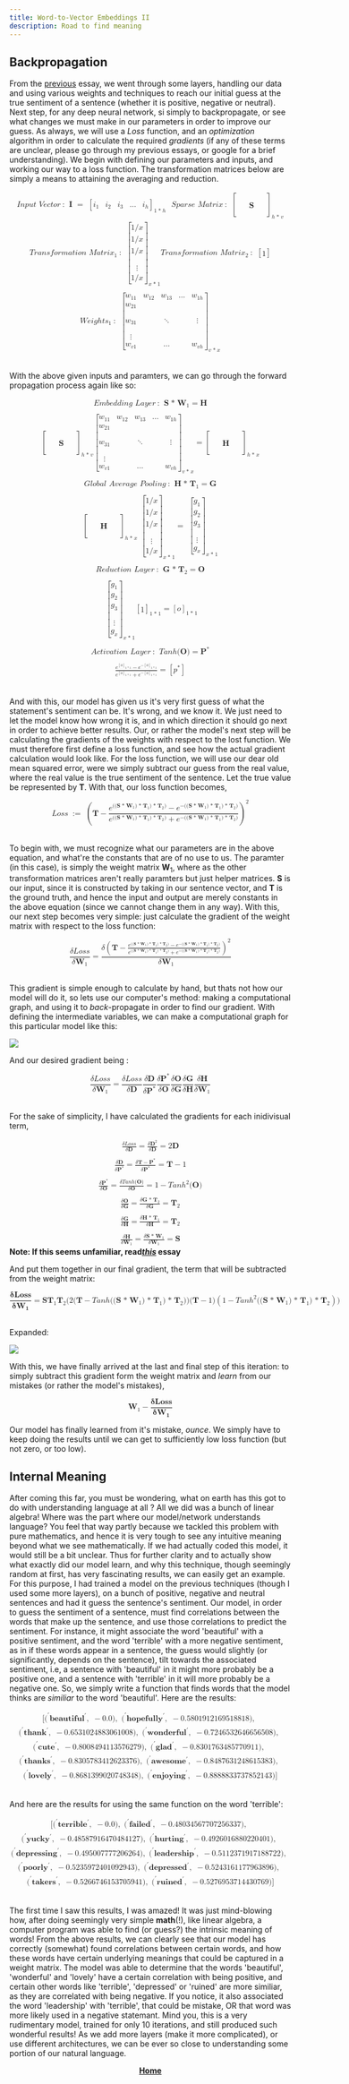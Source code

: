 ```yaml
---
title: Word-to-Vector Embeddings II
description: Road to find meaning
---
```


## Backpropagation

From the <a href="/blog/wtov/">previous</a> essay, we went through some layers, handling our data and using various weights and techniques to reach our initial guess at the true sentiment of a sentence (whether it is positive, negative or neutral). Next step, for any deep neural network, si simply to backpropagate, or see what changes we must make in our parameters in order to improve our guess. As always, we will use a *Loss* function, and an *optimization* algorithm in order to calculate the required *gradients* (if any of these terms are unclear, please go through my previous essays, or google for a brief understanding). We begin with defining our parameters and inputs, and working our way to a loss function. The transformation matrices below are simply a means to attaining the averaging and reduction. 

<math display="block" class="tml-display" style="display:block math;"><mtable columnalign="left"><mtr><mtd class="tml-left" style="padding:0.5ex 0em 0.5ex 0em;"><mrow><mi>I</mi><mi>n</mi><mi>p</mi><mi>u</mi><mi>t</mi><mtext> </mtext><mi>V</mi><mi>e</mi><mi>c</mi><mi>t</mi><mi>o</mi><mi>r</mi><mo lspace="0.2222em" rspace="0.2222em">:</mo><mtext> </mtext><mi>𝐈</mi><mtext> </mtext><mo>=</mo><mtext> </mtext><msub><mrow><mo fence="true" form="prefix">[</mo><mtable columnalign="center center center center center"><mtr><mtd style="padding-left:0em;"><msub><mi>i</mi><mn>1</mn></msub></mtd><mtd><msub><mi>i</mi><mn>2</mn></msub></mtd><mtd><msub><mi>i</mi><mn>3</mn></msub></mtd><mtd><mo lspace="0em" rspace="0em">…</mo></mtd><mtd style="padding-right:0em;"><msub><mi>i</mi><mi>h</mi></msub></mtd></mtr></mtable><mo fence="true" form="postfix">]</mo></mrow><mrow><mn>1</mn><mo>* </mo><mi>h</mi></mrow></msub><mtext> </mtext><mtext> </mtext><mi>S</mi><mi>p</mi><mi>a</mi><mi>r</mi><mi>s</mi><mi>e</mi><mtext> </mtext><mi>M</mi><mi>a</mi><mi>t</mi><mi>r</mi><mi>i</mi><mi>x</mi><mo lspace="0.2222em" rspace="0.2222em">:</mo><mtext> </mtext><msub><mrow><mo fence="true" form="prefix">[</mo><mtable columnalign="center center center center center"><mtr><mtd style="padding-left:0em;"><mrow></mrow></mtd><mtd><mrow></mrow></mtd><mtd><mrow></mrow></mtd><mtd><mrow></mrow></mtd><mtd style="padding-right:0em;"><mrow></mrow></mtd></mtr><mtr><mtd style="padding-left:0em;"><mrow></mrow></mtd><mtd><mrow></mrow></mtd><mtd><mrow></mrow></mtd><mtd><mrow></mrow></mtd><mtd style="padding-right:0em;"><mrow></mrow></mtd></mtr><mtr><mtd style="padding-left:0em;"><mrow></mrow></mtd><mtd><mrow></mrow></mtd><mtd><mi>𝐒</mi></mtd><mtd><mrow></mrow></mtd><mtd style="padding-right:0em;"><mrow></mrow></mtd></mtr><mtr><mtd style="padding-left:0em;"><mrow></mrow></mtd><mtd><mrow></mrow></mtd><mtd><mrow></mrow></mtd><mtd><mrow></mrow></mtd><mtd style="padding-right:0em;"><mrow></mrow></mtd></mtr><mtr><mtd style="padding-left:0em;"><mrow></mrow></mtd><mtd><mrow></mrow></mtd><mtd><mrow></mrow></mtd><mtd><mrow></mrow></mtd><mtd style="padding-right:0em;"><mrow></mrow></mtd></mtr></mtable><mo fence="true" form="postfix">]</mo></mrow><mrow><mi>h</mi><mo>* </mo><mi>v</mi></mrow></msub></mrow></mtd></mtr><mtr><mtd class="tml-left" style="padding:0.5ex 0em 0.5ex 0em;"><mrow><mi>T</mi><mi>r</mi><mi>a</mi><mi>n</mi><mi>s</mi><mi>f</mi><mi>o</mi><mi>r</mi><mi>m</mi><mi>a</mi><mi>t</mi><mi>i</mi><mi>o</mi><mi>n</mi><mtext> </mtext><mi>M</mi><mi>a</mi><mi>t</mi><mi>r</mi><mi>i</mi><msub><mi>x</mi><mn>1</mn></msub><mo lspace="0.2222em" rspace="0.2222em">:</mo><mtext> </mtext><msub><mrow><mo fence="true" form="prefix">[</mo><mtable columnalign="center"><mtr><mtd style="padding-left:0em;padding-right:0em;"><mrow><mn>1</mn><mo lspace="0em" rspace="0em">⁄</mo><mi>x</mi></mrow></mtd></mtr><mtr><mtd style="padding-left:0em;padding-right:0em;"><mrow><mn>1</mn><mo lspace="0em" rspace="0em">⁄</mo><mi>x</mi></mrow></mtd></mtr><mtr><mtd style="padding-left:0em;padding-right:0em;"><mrow><mn>1</mn><mo lspace="0em" rspace="0em">⁄</mo><mi>x</mi></mrow></mtd></mtr><mtr><mtd style="padding-left:0em;padding-right:0em;"><mrow><mi>⋮</mi><mspace width="0pt" height="14.944pt"></mspace></mrow></mtd></mtr><mtr><mtd style="padding-left:0em;padding-right:0em;"><mrow><mn>1</mn><mo lspace="0em" rspace="0em">⁄</mo><mi>x</mi></mrow></mtd></mtr></mtable><mo fence="true" form="postfix">]</mo></mrow><mrow><mi>x</mi><mo>* </mo><mn>1</mn></mrow></msub><mi>T</mi><mi>r</mi><mi>a</mi><mi>n</mi><mi>s</mi><mi>f</mi><mi>o</mi><mi>r</mi><mi>m</mi><mi>a</mi><mi>t</mi><mi>i</mi><mi>o</mi><mi>n</mi><mtext> </mtext><mi>M</mi><mi>a</mi><mi>t</mi><mi>r</mi><mi>i</mi><msub><mi>x</mi><mn>2</mn></msub><mo lspace="0.2222em" rspace="0.2222em">:</mo><mtext> </mtext><mrow><mo fence="true" form="prefix">[</mo><mtable columnalign="center"><mtr><mtd style="padding-left:0em;padding-right:0em;"><mn>1</mn></mtd></mtr></mtable><mo fence="true" form="postfix">]</mo></mrow></mrow></mtd></mtr><mtr><mtd class="tml-left" style="padding:0.5ex 0em 0.5ex 0em;"><mrow></mrow></mtd></mtr><mtr><mtd class="tml-left" style="padding:0.5ex 0em 0.5ex 0em;"><mrow><mi>W</mi><mi>e</mi><mi>i</mi><mi>g</mi><mi>h</mi><mi>t</mi><msub><mi>s</mi><mn>1</mn></msub><mo lspace="0.2222em" rspace="0.2222em">:</mo><mtext> </mtext><msub><mrow><mo fence="true" form="prefix">[</mo><mtable columnalign="center center center center center"><mtr><mtd style="padding-left:0em;"><msub><mi>w</mi><mn>11</mn></msub></mtd><mtd><msub><mi>w</mi><mn>12</mn></msub></mtd><mtd><msub><mi>w</mi><mn>13</mn></msub></mtd><mtd><mo lspace="0em" rspace="0em">…</mo></mtd><mtd style="padding-right:0em;"><msub><mi>w</mi><mrow><mn>1</mn><mi>h</mi></mrow></msub></mtd></mtr><mtr><mtd style="padding-left:0em;"><msub><mi>w</mi><mn>21</mn></msub></mtd><mtd><mrow></mrow></mtd><mtd><mrow></mrow></mtd><mtd><mrow></mrow></mtd><mtd style="padding-right:0em;"><mrow></mrow></mtd></mtr><mtr><mtd style="padding-left:0em;"><msub><mi>w</mi><mn>31</mn></msub></mtd><mtd><mrow></mrow></mtd><mtd><mo lspace="0em" rspace="0em">⋱</mo></mtd><mtd><mrow></mrow></mtd><mtd style="padding-right:0em;"><mrow><mi>⋮</mi><mspace width="0pt" height="14.944pt"></mspace></mrow></mtd></mtr><mtr><mtd style="padding-left:0em;"><mrow><mi>⋮</mi><mspace width="0pt" height="14.944pt"></mspace></mrow></mtd><mtd><mrow></mrow></mtd><mtd><mrow></mrow></mtd><mtd><mrow></mrow></mtd><mtd style="padding-right:0em;"><mrow></mrow></mtd></mtr><mtr><mtd style="padding-left:0em;"><msub><mi>w</mi><mrow><mi>v</mi><mn>1</mn></mrow></msub></mtd><mtd><mrow></mrow></mtd><mtd><mo lspace="0em" rspace="0em">…</mo></mtd><mtd><mrow></mrow></mtd><mtd style="padding-right:0em;"><msub><mi>w</mi><mrow><mi>v</mi><mi>h</mi></mrow></msub></mtd></mtr></mtable><mo fence="true" form="postfix">]</mo></mrow><mrow><mi>v</mi><mo>* </mo><mi>x</mi></mrow></msub></mrow></mtd></mtr></mtable></math><br>

With the above given inputs and paramters, we can go through the forward propagation process again like so:

<math display="block" class="tml-display" style="display:block math;"><mtable columnalign="left"><mtr><mtd class="tml-left" style="padding:0.5ex 0em 0.5ex 0em;"><mrow><mi>E</mi><mi>m</mi><mi>b</mi><mi>e</mi><mi>d</mi><mi>d</mi><mi>i</mi><mi>n</mi><mi>g</mi><mtext> </mtext><mi>L</mi><mi>a</mi><mi>y</mi><mi>e</mi><mi>r</mi><mo lspace="0.2222em" rspace="0.2222em">:</mo><mtext> </mtext><mi>𝐒</mi><mo>* </mo><msub><mi>𝐖</mi><mn>1</mn></msub><mo>=</mo><mi>𝐇</mi></mrow></mtd></mtr><mtr><mtd class="tml-left" style="padding:0.5ex 0em 0.5ex 0em;"><mrow></mrow></mtd></mtr><mtr><mtd class="tml-left" style="padding:0.5ex 0em 0.5ex 0em;"><mrow><msub><mrow><mo fence="true" form="prefix">[</mo><mtable columnalign="center center center center center"><mtr><mtd style="padding-left:0em;"><mrow></mrow></mtd><mtd><mrow></mrow></mtd><mtd><mrow></mrow></mtd><mtd><mrow></mrow></mtd><mtd style="padding-right:0em;"><mrow></mrow></mtd></mtr><mtr><mtd style="padding-left:0em;"><mrow></mrow></mtd><mtd><mrow></mrow></mtd><mtd><mrow></mrow></mtd><mtd><mrow></mrow></mtd><mtd style="padding-right:0em;"><mrow></mrow></mtd></mtr><mtr><mtd style="padding-left:0em;"><mrow></mrow></mtd><mtd><mrow></mrow></mtd><mtd><mi>𝐒</mi></mtd><mtd><mrow></mrow></mtd><mtd style="padding-right:0em;"><mrow></mrow></mtd></mtr><mtr><mtd style="padding-left:0em;"><mrow></mrow></mtd><mtd><mrow></mrow></mtd><mtd><mrow></mrow></mtd><mtd><mrow></mrow></mtd><mtd style="padding-right:0em;"><mrow></mrow></mtd></mtr><mtr><mtd style="padding-left:0em;"><mrow></mrow></mtd><mtd><mrow></mrow></mtd><mtd><mrow></mrow></mtd><mtd><mrow></mrow></mtd><mtd style="padding-right:0em;"><mrow></mrow></mtd></mtr></mtable><mo fence="true" form="postfix">]</mo></mrow><mrow><mi>h</mi><mo>* </mo><mi>v</mi></mrow></msub><msub><mrow><mo fence="true" form="prefix">[</mo><mtable columnalign="center center center center center"><mtr><mtd style="padding-left:0em;"><msub><mi>w</mi><mn>11</mn></msub></mtd><mtd><msub><mi>w</mi><mn>12</mn></msub></mtd><mtd><msub><mi>w</mi><mn>13</mn></msub></mtd><mtd><mo lspace="0em" rspace="0em">…</mo></mtd><mtd style="padding-right:0em;"><msub><mi>w</mi><mrow><mn>1</mn><mi>h</mi></mrow></msub></mtd></mtr><mtr><mtd style="padding-left:0em;"><msub><mi>w</mi><mn>21</mn></msub></mtd><mtd><mrow></mrow></mtd><mtd><mrow></mrow></mtd><mtd><mrow></mrow></mtd><mtd style="padding-right:0em;"><mrow></mrow></mtd></mtr><mtr><mtd style="padding-left:0em;"><msub><mi>w</mi><mn>31</mn></msub></mtd><mtd><mrow></mrow></mtd><mtd><mo lspace="0em" rspace="0em">⋱</mo></mtd><mtd><mrow></mrow></mtd><mtd style="padding-right:0em;"><mrow><mi>⋮</mi><mspace width="0pt" height="14.944pt"></mspace></mrow></mtd></mtr><mtr><mtd style="padding-left:0em;"><mrow><mi>⋮</mi><mspace width="0pt" height="14.944pt"></mspace></mrow></mtd><mtd><mrow></mrow></mtd><mtd><mrow></mrow></mtd><mtd><mrow></mrow></mtd><mtd style="padding-right:0em;"><mrow></mrow></mtd></mtr><mtr><mtd style="padding-left:0em;"><msub><mi>w</mi><mrow><mi>v</mi><mn>1</mn></mrow></msub></mtd><mtd><mrow></mrow></mtd><mtd><mo lspace="0em" rspace="0em">…</mo></mtd><mtd><mrow></mrow></mtd><mtd style="padding-right:0em;"><msub><mi>w</mi><mrow><mi>v</mi><mi>h</mi></mrow></msub></mtd></mtr></mtable><mo fence="true" form="postfix">]</mo></mrow><mrow><mi>v</mi><mo>* </mo><mi>x</mi></mrow></msub><mo>=</mo><msub><mrow><mo fence="true" form="prefix">[</mo><mtable columnalign="center center center center center"><mtr><mtd style="padding-left:0em;"><mrow></mrow></mtd><mtd><mrow></mrow></mtd><mtd><mrow></mrow></mtd><mtd><mrow></mrow></mtd><mtd style="padding-right:0em;"><mrow></mrow></mtd></mtr><mtr><mtd style="padding-left:0em;"><mrow></mrow></mtd><mtd><mrow></mrow></mtd><mtd><mrow></mrow></mtd><mtd><mrow></mrow></mtd><mtd style="padding-right:0em;"><mrow></mrow></mtd></mtr><mtr><mtd style="padding-left:0em;"><mrow></mrow></mtd><mtd><mrow></mrow></mtd><mtd><mi>𝐇</mi></mtd><mtd><mrow></mrow></mtd><mtd style="padding-right:0em;"><mrow></mrow></mtd></mtr><mtr><mtd style="padding-left:0em;"><mrow></mrow></mtd><mtd><mrow></mrow></mtd><mtd><mrow></mrow></mtd><mtd><mrow></mrow></mtd><mtd style="padding-right:0em;"><mrow></mrow></mtd></mtr><mtr><mtd style="padding-left:0em;"><mrow></mrow></mtd><mtd><mrow></mrow></mtd><mtd><mrow></mrow></mtd><mtd><mrow></mrow></mtd><mtd style="padding-right:0em;"><mrow></mrow></mtd></mtr></mtable><mo fence="true" form="postfix">]</mo></mrow><mrow><mi>h</mi><mo>* </mo><mi>x</mi></mrow></msub></mrow></mtd></mtr><mtr><mtd class="tml-left" style="padding:0.5ex 0em 0.5ex 0em;"><mrow></mrow></mtd></mtr><mtr><mtd class="tml-left" style="padding:0.5ex 0em 0.5ex 0em;"><mrow><mi>G</mi><mi>l</mi><mi>o</mi><mi>b</mi><mi>a</mi><mi>l</mi><mtext> </mtext><mi>A</mi><mi>v</mi><mi>e</mi><mi>r</mi><mi>a</mi><mi>g</mi><mi>e</mi><mtext> </mtext><mi>P</mi><mi>o</mi><mi>o</mi><mi>l</mi><mi>i</mi><mi>n</mi><mi>g</mi><mo lspace="0.2222em" rspace="0.2222em">:</mo><mtext> </mtext><mi>𝐇</mi><mo>* </mo><msub><mi>𝐓</mi><mn>1</mn></msub><mo>=</mo><mi>𝐆</mi></mrow></mtd></mtr><mtr><mtd class="tml-left" style="padding:0.5ex 0em 0.5ex 0em;"><mrow></mrow></mtd></mtr><mtr><mtd class="tml-left" style="padding:0.5ex 0em 0.5ex 0em;"><mrow><msub><mrow><mo fence="true" form="prefix">[</mo><mtable columnalign="center center center center center"><mtr><mtd style="padding-left:0em;"><mrow></mrow></mtd><mtd><mrow></mrow></mtd><mtd><mrow></mrow></mtd><mtd><mrow></mrow></mtd><mtd style="padding-right:0em;"><mrow></mrow></mtd></mtr><mtr><mtd style="padding-left:0em;"><mrow></mrow></mtd><mtd><mrow></mrow></mtd><mtd><mrow></mrow></mtd><mtd><mrow></mrow></mtd><mtd style="padding-right:0em;"><mrow></mrow></mtd></mtr><mtr><mtd style="padding-left:0em;"><mrow></mrow></mtd><mtd><mrow></mrow></mtd><mtd><mi>𝐇</mi></mtd><mtd><mrow></mrow></mtd><mtd style="padding-right:0em;"><mrow></mrow></mtd></mtr><mtr><mtd style="padding-left:0em;"><mrow></mrow></mtd><mtd><mrow></mrow></mtd><mtd><mrow></mrow></mtd><mtd><mrow></mrow></mtd><mtd style="padding-right:0em;"><mrow></mrow></mtd></mtr><mtr><mtd style="padding-left:0em;"><mrow></mrow></mtd><mtd><mrow></mrow></mtd><mtd><mrow></mrow></mtd><mtd><mrow></mrow></mtd><mtd style="padding-right:0em;"><mrow></mrow></mtd></mtr></mtable><mo fence="true" form="postfix">]</mo></mrow><mrow><mi>h</mi><mo>* </mo><mi>x</mi></mrow></msub><mtext> </mtext><msub><mrow><mo fence="true" form="prefix">[</mo><mtable columnalign="center"><mtr><mtd style="padding-left:0em;padding-right:0em;"><mrow><mn>1</mn><mo lspace="0em" rspace="0em">⁄</mo><mi>x</mi></mrow></mtd></mtr><mtr><mtd style="padding-left:0em;padding-right:0em;"><mrow><mn>1</mn><mo lspace="0em" rspace="0em">⁄</mo><mi>x</mi></mrow></mtd></mtr><mtr><mtd style="padding-left:0em;padding-right:0em;"><mrow><mn>1</mn><mo lspace="0em" rspace="0em">⁄</mo><mi>x</mi></mrow></mtd></mtr><mtr><mtd style="padding-left:0em;padding-right:0em;"><mrow><mi>⋮</mi><mspace width="0pt" height="14.944pt"></mspace></mrow></mtd></mtr><mtr><mtd style="padding-left:0em;padding-right:0em;"><mrow><mn>1</mn><mo lspace="0em" rspace="0em">⁄</mo><mi>x</mi></mrow></mtd></mtr></mtable><mo fence="true" form="postfix">]</mo></mrow><mrow><mi>x</mi><mo>* </mo><mn>1</mn></mrow></msub><mo>=</mo><mtext> </mtext><msub><mrow><mo fence="true" form="prefix">[</mo><mtable columnalign="center"><mtr><mtd style="padding-left:0em;padding-right:0em;"><msub><mi>g</mi><mn>1</mn></msub></mtd></mtr><mtr><mtd style="padding-left:0em;padding-right:0em;"><msub><mi>g</mi><mn>2</mn></msub></mtd></mtr><mtr><mtd style="padding-left:0em;padding-right:0em;"><msub><mi>g</mi><mn>3</mn></msub></mtd></mtr><mtr><mtd style="padding-left:0em;padding-right:0em;"><mrow><mi>⋮</mi><mspace width="0pt" height="14.944pt"></mspace></mrow></mtd></mtr><mtr><mtd style="padding-left:0em;padding-right:0em;"><msub><mi>g</mi><mi>x</mi></msub></mtd></mtr></mtable><mo fence="true" form="postfix">]</mo></mrow><mrow><mi>x</mi><mo>* </mo><mn>1</mn></mrow></msub></mrow></mtd></mtr><mtr><mtd class="tml-left" style="padding:0.5ex 0em 0.5ex 0em;"><mrow></mrow></mtd></mtr><mtr><mtd class="tml-left" style="padding:0.5ex 0em 0.5ex 0em;"><mrow><mi>R</mi><mi>e</mi><mi>d</mi><mi>u</mi><mi>c</mi><mi>t</mi><mi>i</mi><mi>o</mi><mi>n</mi><mtext> </mtext><mi>L</mi><mi>a</mi><mi>y</mi><mi>e</mi><mi>r</mi><mo lspace="0.2222em" rspace="0.2222em">:</mo><mtext> </mtext><mi>𝐆</mi><mo>* </mo><msub><mi>𝐓</mi><mn>2</mn></msub><mo>=</mo><mi>𝐎</mi></mrow></mtd></mtr><mtr><mtd class="tml-left" style="padding:0.5ex 0em 0.5ex 0em;"><mrow></mrow></mtd></mtr><mtr><mtd class="tml-left" style="padding:0.5ex 0em 0.5ex 0em;"><mrow><mtext> </mtext><msub><mrow><mo fence="true" form="prefix">[</mo><mtable columnalign="center"><mtr><mtd style="padding-left:0em;padding-right:0em;"><msub><mi>g</mi><mn>1</mn></msub></mtd></mtr><mtr><mtd style="padding-left:0em;padding-right:0em;"><msub><mi>g</mi><mn>2</mn></msub></mtd></mtr><mtr><mtd style="padding-left:0em;padding-right:0em;"><msub><mi>g</mi><mn>3</mn></msub></mtd></mtr><mtr><mtd style="padding-left:0em;padding-right:0em;"><mrow><mi>⋮</mi><mspace width="0pt" height="14.944pt"></mspace></mrow></mtd></mtr><mtr><mtd style="padding-left:0em;padding-right:0em;"><msub><mi>g</mi><mi>x</mi></msub></mtd></mtr></mtable><mo fence="true" form="postfix">]</mo></mrow><mrow><mi>x</mi><mo>* </mo><mn>1</mn></mrow></msub><msub><mrow><mo fence="true" form="prefix">[</mo><mtable columnalign="center"><mtr><mtd style="padding-left:0em;padding-right:0em;"><mn>1</mn></mtd></mtr></mtable><mo fence="true" form="postfix">]</mo></mrow><mrow><mn>1</mn><mo>* </mo><mn>1</mn></mrow></msub><mo>=</mo><msub><mrow><mo fence="true" form="prefix">[</mo><mtable columnalign="center"><mtr><mtd style="padding-left:0em;padding-right:0em;"><mi>o</mi></mtd></mtr></mtable><mo fence="true" form="postfix">]</mo></mrow><mrow><mn>1</mn><mo>* </mo><mn>1</mn></mrow></msub></mrow></mtd></mtr><mtr><mtd class="tml-left" style="padding:0.5ex 0em 0.5ex 0em;"><mrow></mrow></mtd></mtr><mtr><mtd class="tml-left" style="padding:0.5ex 0em 0.5ex 0em;"><mrow><mi>A</mi><mi>c</mi><mi>t</mi><mi>i</mi><mi>v</mi><mi>a</mi><mi>t</mi><mi>i</mi><mi>o</mi><mi>n</mi><mtext> </mtext><mi>L</mi><mi>a</mi><mi>y</mi><mi>e</mi><mi>r</mi><mo lspace="0.2222em" rspace="0.2222em">:</mo><mtext> </mtext><mi>T</mi><mi>a</mi><mi>n</mi><mi>h</mi><mo form="prefix" stretchy="false">(</mo><mi>𝐎</mi><mo form="postfix" stretchy="false">)</mo><mo>=</mo><msup><mi>𝐏</mi><mo lspace="0em" rspace="0em">* </mo></msup></mrow></mtd></mtr><mtr><mtd class="tml-left" style="padding:0.5ex 0em 0.5ex 0em;"><mrow></mrow></mtd></mtr><mtr><mtd class="tml-left" style="padding:0.5ex 0em 0.5ex 0em;"><mrow><mfrac><mrow><msup><mi>e</mi><msub><mrow><mo fence="true" form="prefix">[</mo><mtable columnalign="center"><mtr><mtd style="padding-left:0em;padding-right:0em;"><mi>o</mi></mtd></mtr></mtable><mo fence="true" form="postfix">]</mo></mrow><mrow><mn>1</mn><mo>* </mo><mn>1</mn></mrow></msub></msup><mo>−</mo><msup><mi>e</mi><mrow><mo>−</mo><msub><mrow><mo fence="true" form="prefix">[</mo><mtable columnalign="center"><mtr><mtd style="padding-left:0em;padding-right:0em;"><mi>o</mi></mtd></mtr></mtable><mo fence="true" form="postfix">]</mo></mrow><mrow><mn>1</mn><mo>* </mo><mn>1</mn></mrow></msub></mrow></msup></mrow><mrow><msup><mi>e</mi><msub><mrow><mo fence="true" form="prefix">[</mo><mtable columnalign="center"><mtr><mtd style="padding-left:0em;padding-right:0em;"><mi>o</mi></mtd></mtr></mtable><mo fence="true" form="postfix">]</mo></mrow><mrow><mn>1</mn><mo>* </mo><mn>1</mn></mrow></msub></msup><mo>+</mo><msup><mi>e</mi><mrow><mo>−</mo><msub><mrow><mo fence="true" form="prefix">[</mo><mtable columnalign="center"><mtr><mtd style="padding-left:0em;padding-right:0em;"><mi>o</mi></mtd></mtr></mtable><mo fence="true" form="postfix">]</mo></mrow><mrow><mn>1</mn><mo>* </mo><mn>1</mn></mrow></msub></mrow></msup></mrow></mfrac><mo>=</mo><mrow><mo fence="true" form="prefix">[</mo><msup><mi>p</mi><mo lspace="0em" rspace="0em">* </mo></msup><mo fence="true" form="postfix">]</mo></mrow></mrow></mtd></mtr></mtable></math><br>

And with this, our model has given us it's very first guess of what the statement's sentiment can be. It's wrong, and we know it. We just need to let the model know how wrong it is, and in which direction it should go next in order to achieve better results.
Our, or rather the model's next step will be calculating the gradients of the weights with respect to the lost function. We must therefore first define a loss function, and see how the actual gradient calculation would look like. 
For the loss function, we will use our dear old mean squared error, were we simply subtract our guess from the real value, where the real value is the true sentiment of the sentence. Let the true value be represented by **T**. With that, our loss function becomes, 

<math display="block" class="tml-display" style="display:block math;"><mrow><mi>L</mi><mi>o</mi><mi>s</mi><mi>s</mi><mtext> </mtext><mo lspace="0.2222em" rspace="0em">:</mo><mo lspace="0em">=</mo><mtext> </mtext><msup><mrow><mo fence="true" form="prefix">(</mo><mi>𝐓</mi><mo>−</mo><mfrac><mrow><msup><mi>e</mi><mrow><mo form="prefix" stretchy="false">(</mo><mo form="prefix" stretchy="false">(</mo><mi>𝐒</mi><mo>* </mo><msub><mi>𝐖</mi><mn>1</mn></msub><mo form="postfix" stretchy="false">)</mo><mo>* </mo><msub><mi>𝐓</mi><mn>1</mn></msub><mo form="postfix" stretchy="false">)</mo><mo>* </mo><msub><mi>𝐓</mi><mn>2</mn></msub><mo form="postfix" stretchy="false">)</mo></mrow></msup><mo>−</mo><msup><mi>e</mi><mrow><mo>−</mo><mo form="prefix" stretchy="false">(</mo><mo form="prefix" stretchy="false">(</mo><mi>𝐒</mi><mo>* </mo><msub><mi>𝐖</mi><mn>1</mn></msub><mo form="postfix" stretchy="false">)</mo><mo>* </mo><msub><mi>𝐓</mi><mn>1</mn></msub><mo form="postfix" stretchy="false">)</mo><mo>* </mo><msub><mi>𝐓</mi><mn>2</mn></msub><mo form="postfix" stretchy="false">)</mo></mrow></msup></mrow><mrow><msup><mi>e</mi><mrow><mo form="prefix" stretchy="false">(</mo><mo form="prefix" stretchy="false">(</mo><mi>𝐒</mi><mo>* </mo><msub><mi>𝐖</mi><mn>1</mn></msub><mo form="postfix" stretchy="false">)</mo><mo>* </mo><msub><mi>𝐓</mi><mn>1</mn></msub><mo form="postfix" stretchy="false">)</mo><mo>* </mo><msub><mi>𝐓</mi><mn>2</mn></msub><mo form="postfix" stretchy="false">)</mo></mrow></msup><mo>+</mo><msup><mi>e</mi><mrow><mo>−</mo><mo form="prefix" stretchy="false">(</mo><mo form="prefix" stretchy="false">(</mo><mi>𝐒</mi><mo>* </mo><msub><mi>𝐖</mi><mn>1</mn></msub><mo form="postfix" stretchy="false">)</mo><mo>* </mo><msub><mi>𝐓</mi><mn>1</mn></msub><mo form="postfix" stretchy="false">)</mo><mo>* </mo><msub><mi>𝐓</mi><mn>2</mn></msub><mo form="postfix" stretchy="false">)</mo></mrow></msup></mrow></mfrac><mo fence="true" form="postfix">)</mo></mrow><mn>2</mn></msup></mrow></math><br>

To begin with, we must recognize what our parameters are in the above equation, and what're the constants that are of no use to us. The paramter (in this case), is simply the weight matrix **W**<sub>1</sub>, where as the other transformation matrices aren't really paramters but just helper matrices. **S** is our input, since it is constructed by taking in our sentence vector, and **T** is the ground truth, and hence the input and output are merely constants in the above equation (since we cannot change them in any way). With this, our next step becomes very simple: just calculate the gradient of the weight matrix with respect to the loss function: 

<math display="block" class="tml-display" style="display:block math;"><mrow><mfrac><mrow><mi>δ</mi><mi>L</mi><mi>o</mi><mi>s</mi><mi>s</mi></mrow><mrow><mi>δ</mi><msub><mi>𝐖</mi><mn>1</mn></msub></mrow></mfrac><mo>=</mo><mfrac><mrow><mi>δ</mi><msup><mrow><mo fence="true" form="prefix">(</mo><mi>𝐓</mi><mo>−</mo><mfrac><mrow><msup><mi>e</mi><mrow><mo form="prefix" stretchy="false">(</mo><mo form="prefix" stretchy="false">(</mo><mi>𝐒</mi><mo>* </mo><msub><mi>𝐖</mi><mn>1</mn></msub><mo form="postfix" stretchy="false">)</mo><mo>* </mo><msub><mi>𝐓</mi><mn>1</mn></msub><mo form="postfix" stretchy="false">)</mo><mo>* </mo><msub><mi>𝐓</mi><mn>2</mn></msub><mo form="postfix" stretchy="false">)</mo></mrow></msup><mo>−</mo><msup><mi>e</mi><mrow><mo>−</mo><mo form="prefix" stretchy="false">(</mo><mo form="prefix" stretchy="false">(</mo><mi>𝐒</mi><mo>* </mo><msub><mi>𝐖</mi><mn>1</mn></msub><mo form="postfix" stretchy="false">)</mo><mo>* </mo><msub><mi>𝐓</mi><mn>1</mn></msub><mo form="postfix" stretchy="false">)</mo><mo>* </mo><msub><mi>𝐓</mi><mn>2</mn></msub><mo form="postfix" stretchy="false">)</mo></mrow></msup></mrow><mrow><msup><mi>e</mi><mrow><mo form="prefix" stretchy="false">(</mo><mo form="prefix" stretchy="false">(</mo><mi>𝐒</mi><mo>* </mo><msub><mi>𝐖</mi><mn>1</mn></msub><mo form="postfix" stretchy="false">)</mo><mo>* </mo><msub><mi>𝐓</mi><mn>1</mn></msub><mo form="postfix" stretchy="false">)</mo><mo>* </mo><msub><mi>𝐓</mi><mn>2</mn></msub><mo form="postfix" stretchy="false">)</mo></mrow></msup><mo>+</mo><msup><mi>e</mi><mrow><mo>−</mo><mo form="prefix" stretchy="false">(</mo><mo form="prefix" stretchy="false">(</mo><mi>𝐒</mi><mo>* </mo><msub><mi>𝐖</mi><mn>1</mn></msub><mo form="postfix" stretchy="false">)</mo><mo>* </mo><msub><mi>𝐓</mi><mn>1</mn></msub><mo form="postfix" stretchy="false">)</mo><mo>* </mo><msub><mi>𝐓</mi><mn>2</mn></msub><mo form="postfix" stretchy="false">)</mo></mrow></msup></mrow></mfrac><mo fence="true" form="postfix">)</mo></mrow><mn>2</mn></msup></mrow><mrow><mi>δ</mi><msub><mi>𝐖</mi><mn>1</mn></msub></mrow></mfrac></mrow></math><br>

This gradient is simple enough to calculate by hand, but thats not how our model will do it, so lets use our computer's method: making a computational graph, and using it to *back*-propagate in order to find our gradient. With defining the intermediate variables, we can make a computational graph for this particular model like this: 

<img src='/media/CGrnn.png'>

And our desired gradient being :

<math display="block" class="tml-display" style="display:block math;"><mrow><mfrac><mrow><mi>δ</mi><mi>L</mi><mi>o</mi><mi>s</mi><mi>s</mi></mrow><mrow><mi>δ</mi><msub><mi>𝐖</mi><mn>1</mn></msub></mrow></mfrac><mo>=</mo><mfrac><mrow><mi>δ</mi><mi>L</mi><mi>o</mi><mi>s</mi><mi>s</mi></mrow><mrow><mi>δ</mi><mi>𝐃</mi></mrow></mfrac><mfrac><mrow><mi>δ</mi><mi>𝐃</mi></mrow><mrow><mi>δ</mi><msup><mi>𝐏</mi><mo lspace="0em" rspace="0em">* </mo></msup></mrow></mfrac><mfrac><mrow><mi>δ</mi><msup><mi>𝐏</mi><mo lspace="0em" rspace="0em">* </mo></msup></mrow><mrow><mi>δ</mi><mi>𝐎</mi></mrow></mfrac><mfrac><mrow><mi>δ</mi><mi>𝐎</mi></mrow><mrow><mi>δ</mi><mi>𝐆</mi></mrow></mfrac><mfrac><mrow><mi>δ</mi><mi>𝐆</mi></mrow><mrow><mi>δ</mi><mi>𝐇</mi></mrow></mfrac><mfrac><mrow><mi>δ</mi><mi>𝐇</mi></mrow><mrow><mi>δ</mi><msub><mi>𝐖</mi><mn>1</mn></msub></mrow></mfrac></mrow></math><br>

For the sake of simplicity, I have calculated the gradients for each inidivisual term, 

<math display="block" class="tml-display" style="display:block math;"><mtable columnalign="left"><mtr><mtd class="tml-left" style="padding:0.5ex 0em 0.5ex 0em;"><mrow><mfrac><mrow><mi>δ</mi><mi>L</mi><mi>o</mi><mi>s</mi><mi>s</mi></mrow><mrow><mi>δ</mi><mi>𝐃</mi></mrow></mfrac><mo>=</mo><mfrac><mrow><mi>δ</mi><msup><mi>𝐃</mi><mn>2</mn></msup></mrow><mrow><mi>δ</mi><mi>𝐃</mi></mrow></mfrac><mo>=</mo><mn>2</mn><mi>𝐃</mi></mrow></mtd></mtr><mtr><mtd class="tml-left" style="padding:0.5ex 0em 0.5ex 0em;"><mrow></mrow></mtd></mtr><mtr><mtd class="tml-left" style="padding:0.5ex 0em 0.5ex 0em;"><mrow><mfrac><mrow><mi>δ</mi><mi>𝐃</mi></mrow><mrow><mi>δ</mi><msup><mi>𝐏</mi><mo lspace="0em" rspace="0em">* </mo></msup></mrow></mfrac><mo>=</mo><mfrac><mrow><mi>δ</mi><mi>𝐓</mi><mo>−</mo><msup><mi>𝐏</mi><mo lspace="0em" rspace="0em">* </mo></msup></mrow><mrow><mi>δ</mi><msup><mi>𝐏</mi><mo lspace="0em" rspace="0em">* </mo></msup></mrow></mfrac><mo>=</mo><mi>𝐓</mi><mo>−</mo><mn>1</mn></mrow></mtd></mtr><mtr><mtd class="tml-left" style="padding:0.5ex 0em 0.5ex 0em;"><mrow></mrow></mtd></mtr><mtr><mtd class="tml-left" style="padding:0.5ex 0em 0.5ex 0em;"><mrow><mfrac><mrow><mi>δ</mi><msup><mi>𝐏</mi><mo lspace="0em" rspace="0em">* </mo></msup></mrow><mrow><mi>δ</mi><mi>𝐎</mi></mrow></mfrac><mo>=</mo><mfrac><mrow><mi>δ</mi><mi>T</mi><mi>a</mi><mi>n</mi><mi>h</mi><mo form="prefix" stretchy="false">(</mo><mi>𝐎</mi><mo form="postfix" stretchy="false">)</mo></mrow><mrow><mi>δ</mi><mi>𝐎</mi></mrow></mfrac><mo>=</mo><mn>1</mn><mo>−</mo><mi>T</mi><mi>a</mi><mi>n</mi><msup><mi>h</mi><mn>2</mn></msup><mo form="prefix" stretchy="false">(</mo><mi>𝐎</mi><mo form="postfix" stretchy="false">)</mo></mrow></mtd></mtr><mtr><mtd class="tml-left" style="padding:0.5ex 0em 0.5ex 0em;"><mrow></mrow></mtd></mtr><mtr><mtd class="tml-left" style="padding:0.5ex 0em 0.5ex 0em;"><mrow><mfrac><mrow><mi>δ</mi><mi>𝐎</mi></mrow><mrow><mi>δ</mi><mi>𝐆</mi></mrow></mfrac><mo>=</mo><mfrac><mrow><mi>δ</mi><mi>𝐆</mi><mo>* </mo><msub><mi>𝐓</mi><mn>2</mn></msub></mrow><mrow><mi>δ</mi><mi>𝐆</mi></mrow></mfrac><mo>=</mo><msub><mi>𝐓</mi><mn>2</mn></msub></mrow></mtd></mtr><mtr><mtd class="tml-left" style="padding:0.5ex 0em 0.5ex 0em;"><mrow></mrow></mtd></mtr><mtr><mtd class="tml-left" style="padding:0.5ex 0em 0.5ex 0em;"><mrow><mfrac><mrow><mi>δ</mi><mi>𝐆</mi></mrow><mrow><mi>δ</mi><mi>𝐇</mi></mrow></mfrac><mo>=</mo><mfrac><mrow><mi>δ</mi><mi>𝐇</mi><mo>* </mo><msub><mi>𝐓</mi><mn>1</mn></msub></mrow><mrow><mi>δ</mi><mi>𝐇</mi></mrow></mfrac><mo>=</mo><msub><mi>𝐓</mi><mn>2</mn></msub></mrow></mtd></mtr><mtr><mtd class="tml-left" style="padding:0.5ex 0em 0.5ex 0em;"><mrow></mrow></mtd></mtr><mtr><mtd class="tml-left" style="padding:0.5ex 0em 0.5ex 0em;"><mrow><mfrac><mrow><mi>δ</mi><mi>𝐇</mi></mrow><mrow><mi>δ</mi><msub><mi>𝐖</mi><mn>1</mn></msub></mrow></mfrac><mo>=</mo><mfrac><mrow><mi>δ</mi><mi>𝐒</mi><mo>* </mo><msub><mi>𝐖</mi><mn>1</mn></msub></mrow><mrow><mi>δ</mi><msub><mi>𝐖</mi><mn>1</mn></msub></mrow></mfrac><mo>=</mo><mi>𝐒</mi></mrow></mtd></mtr></mtable></math>
<strong>Note: If this seems unfamiliar, read<i><a href="/blog/autograd/">this</a></i> essay</strong><br>

And put them together in our final gradient, the term that will be subtracted from the weight matrix: 

<math display="block" class="tml-display" style="display:block math;"><mrow><mfrac><mrow><mi>𝛅</mi><mi>𝐋</mi><mi>𝐨</mi><mi>𝐬</mi><mi>𝐬</mi></mrow><mrow><mi>𝛅</mi><msub><mi>𝐖</mi><mn>𝟏</mn></msub></mrow></mfrac><mo>=</mo><msub><mrow><mi>𝐒</mi><mi>𝐓</mi></mrow><mn>1</mn></msub><msub><mi>𝐓</mi><mn>2</mn></msub><mo form="prefix" stretchy="false">(</mo><mn>2</mn><mo form="prefix" stretchy="false">(</mo><mi>𝐓</mi><mo>−</mo><mi>T</mi><mi>a</mi><mi>n</mi><mi>h</mi><mo form="prefix" stretchy="false">(</mo><mo form="prefix" stretchy="false">(</mo><mi>𝐒</mi><mo>* </mo><msub><mi>𝐖</mi><mn>1</mn></msub><mo form="postfix" stretchy="false">)</mo><mo>* </mo><msub><mi>𝐓</mi><mn>1</mn></msub><mo form="postfix" stretchy="false">)</mo><mo>* </mo><msub><mi>𝐓</mi><mn>2</mn></msub><mo form="postfix" stretchy="false">)</mo><mo form="postfix" stretchy="false">)</mo><mo form="prefix" stretchy="false">(</mo><mi>𝐓</mi><mo>−</mo><mn>1</mn><mo form="postfix" stretchy="false">)</mo><mrow><mo fence="true" form="prefix">(</mo><mn>1</mn><mo>−</mo><mi>T</mi><mi>a</mi><mi>n</mi><msup><mi>h</mi><mn>2</mn></msup><mo form="prefix" stretchy="false">(</mo><mo form="prefix" stretchy="false">(</mo><mi>𝐒</mi><mo>* </mo><msub><mi>𝐖</mi><mn>1</mn></msub><mo form="postfix" stretchy="false">)</mo><mo>* </mo><msub><mi>𝐓</mi><mn>1</mn></msub><mo form="postfix" stretchy="false">)</mo><mo>* </mo><msub><mi>𝐓</mi><mn>2</mn></msub><mo fence="true" form="postfix">)</mo></mrow><mo form="postfix" stretchy="false">)</mo></mrow></math><br>

Expanded: 

<img src='/media/eq1.png'>

With this, we have finally arrived at the last and final step of this iteration: to simply subtract this gradient form the weight matrix and *learn* from our mistakes (or rather the model's mistakes), 

<math display="block" class="tml-display" style="display:block math;"><mrow><msub><mi>𝐖</mi><mn>1</mn></msub><mo>−</mo><mfrac><mrow><mi>𝛅</mi><mi>𝐋</mi><mi>𝐨</mi><mi>𝐬</mi><mi>𝐬</mi></mrow><mrow><mi>𝛅</mi><msub><mi>𝐖</mi><mn>𝟏</mn></msub></mrow></mfrac></mrow></math>

Our model has finally learned from it's mistake, *ounce*. We simply have to keep doing the results until we can get to sufficiently low loss function (but not zero, or too low). 

## Internal Meaning

After coming this far, you must be wondering, what on earth has this got to do with understanding language at all ? All we did was a bunch of linear algebra! Where was the part where our model/network understands language? You feel that way partly because we tackled this problem with pure mathematics, and hence it is very tough to see any intuitive meaning beyond what we see mathematically. If we had actually coded this model, it would still be a bit unclear. Thus for further clarity and to actually show what exactly did our model learn, and why this technique, though seemingly random at first, has very fascinating results, we can easily get an example. For this purpose, I had trained a model on the previous techniques (though I used some more layers), on a bunch of positive, negative and neutral sentences and had it guess the sentence's sentiment. Our model, in order to guess the sentiment of a sentence, must find correlations between the words that make up the sentence, and use those correlations to predict the sentiment. For instance, it might associate the word 'beautiful' with a positive sentiment, and the word 'terrible' with a more negative sentiment, as in if these words appear in a sentence, the guess would slightly (or significantly, depends on the sentence), tilt towards the associated sentiment, i.e, a sentence with 'beautiful' in it might more probably be a positive one, and a sentence with 'terrible' in it will more probably be a negative one. So, we simply write a function that finds words that the model thinks are *similiar* to the word 'beautiful'. Here are the results: 

<math display="block" class="tml-display" style="display:block math;"><mtable columnalign="left"><mtr><mtd class="tml-left" style="padding:0.5ex 0em 0.5ex 0em;"><mrow><mo form="prefix" stretchy="false">[</mo><msup><mo form="prefix" stretchy="false">(</mo><mo lspace="0em" rspace="0em" class="tml-prime">′</mo></msup><msup><mrow><mi>𝐛</mi><mi>𝐞</mi><mi>𝐚</mi><mi>𝐮</mi><mi>𝐭</mi><mi>𝐢</mi><mi>𝐟</mi><mi>𝐮</mi><mi>𝐥</mi></mrow><mo lspace="0em" rspace="0em" class="tml-prime">′</mo></msup><mo separator="true">,</mo><mtext> </mtext><mo>−</mo><mn>0.0</mn><mo form="postfix" stretchy="false">)</mo><mo separator="true">,</mo><mtext> </mtext><msup><mo form="prefix" stretchy="false">(</mo><mo lspace="0em" rspace="0em" class="tml-prime">′</mo></msup><msup><mrow><mi>𝐡</mi><mi>𝐨</mi><mi>𝐩</mi><mi>𝐞</mi><mi>𝐟</mi><mi>𝐮</mi><mi>𝐥</mi><mi>𝐥</mi><mi>𝐲</mi></mrow><mo lspace="0em" rspace="0em" class="tml-prime">′</mo></msup><mo separator="true">,</mo><mtext> </mtext><mo>−</mo><mn>0.5801912169518818</mn><mo form="postfix" stretchy="false">)</mo><mo separator="true">,</mo><mtext> </mtext></mrow></mtd></mtr><mtr><mtd class="tml-left" style="padding:0.5ex 0em 0.5ex 0em;"><mrow><msup><mo form="prefix" stretchy="false">(</mo><mo lspace="0em" rspace="0em" class="tml-prime">′</mo></msup><msup><mrow><mi>𝐭</mi><mi>𝐡</mi><mi>𝐚</mi><mi>𝐧</mi><mi>𝐤</mi></mrow><mo lspace="0em" rspace="0em" class="tml-prime">′</mo></msup><mo separator="true">,</mo><mtext> </mtext><mo>−</mo><mn>0.6531024883061008</mn><mo form="postfix" stretchy="false">)</mo><mo separator="true">,</mo><mtext> </mtext><msup><mo form="prefix" stretchy="false">(</mo><mo lspace="0em" rspace="0em" class="tml-prime">′</mo></msup><msup><mrow><mi>𝐰</mi><mi>𝐨</mi><mi>𝐧</mi><mi>𝐝</mi><mi>𝐞</mi><mi>𝐫</mi><mi>𝐟</mi><mi>𝐮</mi><mi>𝐥</mi></mrow><mo lspace="0em" rspace="0em" class="tml-prime">′</mo></msup><mo separator="true">,</mo><mtext> </mtext><mo>−</mo><mn>0.7246532646656508</mn><mo form="postfix" stretchy="false">)</mo><mo separator="true">,</mo><mtext> </mtext></mrow></mtd></mtr><mtr><mtd class="tml-left" style="padding:0.5ex 0em 0.5ex 0em;"><mrow><msup><mo form="prefix" stretchy="false">(</mo><mo lspace="0em" rspace="0em" class="tml-prime">′</mo></msup><msup><mrow><mi>𝐜</mi><mi>𝐮</mi><mi>𝐭</mi><mi>𝐞</mi></mrow><mo lspace="0em" rspace="0em" class="tml-prime">′</mo></msup><mo separator="true">,</mo><mtext> </mtext><mo>−</mo><mn>0.8008494113576279</mn><mo form="postfix" stretchy="false">)</mo><mo separator="true">,</mo><mtext> </mtext><msup><mo form="prefix" stretchy="false">(</mo><mo lspace="0em" rspace="0em" class="tml-prime">′</mo></msup><msup><mrow><mi>𝐠</mi><mi>𝐥</mi><mi>𝐚</mi><mi>𝐝</mi></mrow><mo lspace="0em" rspace="0em" class="tml-prime">′</mo></msup><mo separator="true">,</mo><mtext> </mtext><mo>−</mo><mn>0.8301763485770911</mn><mo form="postfix" stretchy="false">)</mo><mo separator="true">,</mo><mtext> </mtext></mrow></mtd></mtr><mtr><mtd class="tml-left" style="padding:0.5ex 0em 0.5ex 0em;"><mrow><msup><mo form="prefix" stretchy="false">(</mo><mo lspace="0em" rspace="0em" class="tml-prime">′</mo></msup><msup><mrow><mi>𝐭</mi><mi>𝐡</mi><mi>𝐚</mi><mi>𝐧</mi><mi>𝐤</mi><mi>𝐬</mi></mrow><mo lspace="0em" rspace="0em" class="tml-prime">′</mo></msup><mo separator="true">,</mo><mtext> </mtext><mo>−</mo><mn>0.8305783412623376</mn><mo form="postfix" stretchy="false">)</mo><mo separator="true">,</mo><mtext> </mtext><msup><mo form="prefix" stretchy="false">(</mo><mo lspace="0em" rspace="0em" class="tml-prime">′</mo></msup><msup><mrow><mi>𝐚</mi><mi>𝐰</mi><mi>𝐞</mi><mi>𝐬</mi><mi>𝐨</mi><mi>𝐦</mi><mi>𝐞</mi></mrow><mo lspace="0em" rspace="0em" class="tml-prime">′</mo></msup><mo separator="true">,</mo><mtext> </mtext><mo>−</mo><mn>0.8487631248615383</mn><mo form="postfix" stretchy="false">)</mo><mo separator="true">,</mo><mtext> </mtext></mrow></mtd></mtr><mtr><mtd class="tml-left" style="padding:0.5ex 0em 0.5ex 0em;"><mrow><msup><mo form="prefix" stretchy="false">(</mo><mo lspace="0em" rspace="0em" class="tml-prime">′</mo></msup><msup><mrow><mi>𝐥</mi><mi>𝐨</mi><mi>𝐯</mi><mi>𝐞</mi><mi>𝐥</mi><mi>𝐲</mi></mrow><mo lspace="0em" rspace="0em" class="tml-prime">′</mo></msup><mo separator="true">,</mo><mtext> </mtext><mo>−</mo><mn>0.8681399020748348</mn><mo form="postfix" stretchy="false">)</mo><mo separator="true">,</mo><mtext> </mtext><msup><mo form="prefix" stretchy="false">(</mo><mo lspace="0em" rspace="0em" class="tml-prime">′</mo></msup><msup><mrow><mi>𝐞</mi><mi>𝐧</mi><mi>𝐣</mi><mi>𝐨</mi><mi>𝐲</mi><mi>𝐢</mi><mi>𝐧</mi><mi>𝐠</mi></mrow><mo lspace="0em" rspace="0em" class="tml-prime">′</mo></msup><mo separator="true">,</mo><mtext> </mtext><mo>−</mo><mn>0.8888833737852143</mn><mo form="postfix" stretchy="false">)</mo><mo form="postfix" stretchy="false">]</mo></mrow></mtd></mtr></mtable></math><br>

And here are the results for using the same function on the word 'terrible': 

<math display="block" class="tml-display" style="display:block math;"><mtable columnalign="left"><mtr><mtd class="tml-left" style="padding:0.5ex 0em 0.5ex 0em;"><mrow><mo form="prefix" stretchy="false">[</mo><msup><mo form="prefix" stretchy="false">(</mo><mo lspace="0em" rspace="0em" class="tml-prime">′</mo></msup><msup><mrow><mi>𝐭</mi><mi>𝐞</mi><mi>𝐫</mi><mi>𝐫</mi><mi>𝐢</mi><mi>𝐛</mi><mi>𝐥</mi><mi>𝐞</mi></mrow><mo lspace="0em" rspace="0em" class="tml-prime">′</mo></msup><mo separator="true">,</mo><mtext> </mtext><mo>−</mo><mn>0.0</mn><mo form="postfix" stretchy="false">)</mo><mo separator="true">,</mo><mtext> </mtext><msup><mo form="prefix" stretchy="false">(</mo><mo lspace="0em" rspace="0em" class="tml-prime">′</mo></msup><msup><mrow><mi>𝐟</mi><mi>𝐚</mi><mi>𝐢</mi><mi>𝐥</mi><mi>𝐞</mi><mi>𝐝</mi></mrow><mo lspace="0em" rspace="0em" class="tml-prime">′</mo></msup><mo separator="true">,</mo><mtext> </mtext><mo>−</mo><mn>0.48034567707256337</mn><mo form="postfix" stretchy="false">)</mo><mo separator="true">,</mo><mtext> </mtext></mrow></mtd></mtr><mtr><mtd class="tml-left" style="padding:0.5ex 0em 0.5ex 0em;"><mrow><msup><mo form="prefix" stretchy="false">(</mo><mo lspace="0em" rspace="0em" class="tml-prime">′</mo></msup><msup><mrow><mi>𝐲</mi><mi>𝐮</mi><mi>𝐜</mi><mi>𝐤</mi><mi>𝐲</mi></mrow><mo lspace="0em" rspace="0em" class="tml-prime">′</mo></msup><mo separator="true">,</mo><mtext> </mtext><mo>−</mo><mn>0.48587916470484127</mn><mo form="postfix" stretchy="false">)</mo><mo separator="true">,</mo><mtext> </mtext><msup><mo form="prefix" stretchy="false">(</mo><mo lspace="0em" rspace="0em" class="tml-prime">′</mo></msup><msup><mrow><mi>𝐡</mi><mi>𝐮</mi><mi>𝐫</mi><mi>𝐭</mi><mi>𝐢</mi><mi>𝐧</mi><mi>𝐠</mi></mrow><mo lspace="0em" rspace="0em" class="tml-prime">′</mo></msup><mo separator="true">,</mo><mtext> </mtext><mo>−</mo><mn>0.4926016880220401</mn><mo form="postfix" stretchy="false">)</mo><mo separator="true">,</mo><mtext> </mtext></mrow></mtd></mtr><mtr><mtd class="tml-left" style="padding:0.5ex 0em 0.5ex 0em;"><mrow><msup><mo form="prefix" stretchy="false">(</mo><mo lspace="0em" rspace="0em" class="tml-prime">′</mo></msup><msup><mrow><mi>𝐝</mi><mi>𝐞</mi><mi>𝐩</mi><mi>𝐫</mi><mi>𝐞</mi><mi>𝐬</mi><mi>𝐬</mi><mi>𝐢</mi><mi>𝐧</mi><mi>𝐠</mi></mrow><mo lspace="0em" rspace="0em" class="tml-prime">′</mo></msup><mo separator="true">,</mo><mtext> </mtext><mo>−</mo><mn>0.495007777206264</mn><mo form="postfix" stretchy="false">)</mo><mo separator="true">,</mo><mtext> </mtext><msup><mo form="prefix" stretchy="false">(</mo><mo lspace="0em" rspace="0em" class="tml-prime">′</mo></msup><msup><mrow><mi>𝐥</mi><mi>𝐞</mi><mi>𝐚</mi><mi>𝐝</mi><mi>𝐞</mi><mi>𝐫</mi><mi>𝐬</mi><mi>𝐡</mi><mi>𝐢</mi><mi>𝐩</mi></mrow><mo lspace="0em" rspace="0em" class="tml-prime">′</mo></msup><mo separator="true">,</mo><mtext> </mtext><mo>−</mo><mn>0.5112371917188722</mn><mo form="postfix" stretchy="false">)</mo><mo separator="true">,</mo><mtext> </mtext></mrow></mtd></mtr><mtr><mtd class="tml-left" style="padding:0.5ex 0em 0.5ex 0em;"><mrow><msup><mo form="prefix" stretchy="false">(</mo><mo lspace="0em" rspace="0em" class="tml-prime">′</mo></msup><msup><mrow><mi>𝐩</mi><mi>𝐨</mi><mi>𝐨</mi><mi>𝐫</mi><mi>𝐥</mi><mi>𝐲</mi></mrow><mo lspace="0em" rspace="0em" class="tml-prime">′</mo></msup><mo separator="true">,</mo><mtext> </mtext><mo>−</mo><mn>0.5235972401092943</mn><mo form="postfix" stretchy="false">)</mo><mo separator="true">,</mo><mtext> </mtext><msup><mo form="prefix" stretchy="false">(</mo><mo lspace="0em" rspace="0em" class="tml-prime">′</mo></msup><msup><mrow><mi>𝐝</mi><mi>𝐞</mi><mi>𝐩</mi><mi>𝐫</mi><mi>𝐞</mi><mi>𝐬</mi><mi>𝐬</mi><mi>𝐞</mi><mi>𝐝</mi></mrow><mo lspace="0em" rspace="0em" class="tml-prime">′</mo></msup><mo separator="true">,</mo><mtext> </mtext><mo>−</mo><mn>0.5243161177963896</mn><mo form="postfix" stretchy="false">)</mo><mo separator="true">,</mo><mtext> </mtext></mrow></mtd></mtr><mtr><mtd class="tml-left" style="padding:0.5ex 0em 0.5ex 0em;"><mrow><msup><mo form="prefix" stretchy="false">(</mo><mo lspace="0em" rspace="0em" class="tml-prime">′</mo></msup><msup><mrow><mi>𝐭</mi><mi>𝐚</mi><mi>𝐤</mi><mi>𝐞</mi><mi>𝐫</mi><mi>𝐬</mi></mrow><mo lspace="0em" rspace="0em" class="tml-prime">′</mo></msup><mo separator="true">,</mo><mtext> </mtext><mo>−</mo><mn>0.5266746153705941</mn><mo form="postfix" stretchy="false">)</mo><mo separator="true">,</mo><mtext> </mtext><msup><mo form="prefix" stretchy="false">(</mo><mo lspace="0em" rspace="0em" class="tml-prime">′</mo></msup><msup><mrow><mi>𝐫</mi><mi>𝐮</mi><mi>𝐢</mi><mi>𝐧</mi><mi>𝐞</mi><mi>𝐝</mi></mrow><mo lspace="0em" rspace="0em" class="tml-prime">′</mo></msup><mo separator="true">,</mo><mtext> </mtext><mo>−</mo><mn>0.5276953714430769</mn><mo form="postfix" stretchy="false">)</mo><mo form="postfix" stretchy="false">]</mo></mrow></mtd></mtr></mtable></math><br>

The first time I saw this results, I was amazed! It was just mind-blowing how, after doing seemingly very simple **math**(!), like linear algebra, a computer program was able to find (or guess?) the intrinsic meaning of words! From the above results, we can clearly see that our model has correctly (somewhat) found correlations between certain words, and how these words have certain underlying meanings that could be captured in a weight matrix. The model was able to determine that the words 'beautiful', 'wonderful' and 'lovely' have a certain correlation with being positive, and certain other words like 'terrible', 'depressed' or 'ruined' are more similiar, as they are correlated with being negative. If you notice, it also associated the word 'leadership' with 'terrible', that could be mistake, OR that word was more likely used in a negative statemant. Mind you, this is a very rudimentary model, trained for only 10 iterations, and still produced such wonderful results! As we add more layers (make it more complicated), or use different architectures, we can be ever so close to understanding some portion of our natural language. 

<p style="text-align: center;">
<strong><a href='/'>Home</a></strong>
</p>
